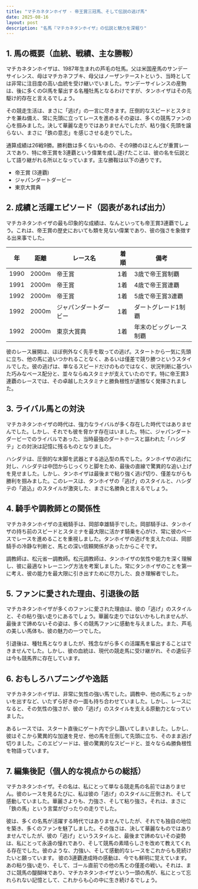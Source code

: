 ```yaml
---
title: "マチカネタンホイザ - 帝王賞三冠馬、そして伝説の逃げ馬"
date: 2025-08-16
layout: post
description: "名馬『マチカネタンホイザ』の伝説と魅力を深堀り"
---
```


## 1. 馬の概要（血統、戦績、主な勝鞍）

マチカネタンホイザは、1987年生まれの芦毛の牡馬。父は米国産馬のサンデーサイレンス、母はマチカネフブキ、母父はノーザンテーストという、当時としては非常に注目度の高い血統を受け継いでいました。サンデーサイレンスの産駒は、後に多くのGI馬を輩出する名種牡馬となるわけですが、タンホイザはその先駆け的存在と言えるでしょう。

その競走生活は、まさに「逃げ」の一言に尽きます。圧倒的なスピードとスタミナを兼ね備え、常に先頭に立ってレースを進めるその姿は、多くの競馬ファンの心を掴みました。決して華麗な走りではありませんでしたが、粘り強く先頭を譲らない、まさに「鉄の意志」を感じさせる走りでした。

通算成績は26戦9勝。勝利数は多くないものの、その9勝のほとんどが重賞レースであり、特に帝王賞を3連覇という偉業を成し遂げたことは、彼の名を伝説として語り継がれる所以となっています。主な勝鞍は以下の通りです。

* 帝王賞 (3連覇)
* ジャパンダートダービー
* 東京大賞典


## 2. 成績と活躍エピソード（図表があれば出力）

マチカネタンホイザの最も印象的な成績は、なんといっても帝王賞3連覇でしょう。これは、帝王賞の歴史においても類を見ない偉業であり、彼の強さを象徴する出来事でした。

| 年 | 距離 | レース名 | 着順 | 備考 |
|---|---|---|---|---|
| 1990 | 2000m | 帝王賞 | 1着 | 3歳で帝王賞制覇 |
| 1991 | 2000m | 帝王賞 | 1着 | 4歳で帝王賞連覇 |
| 1992 | 2000m | 帝王賞 | 1着 | 5歳で帝王賞3連覇 |
| 1992 | 2000m | ジャパンダートダービー | 1着 | ダートグレード1制覇 |
| 1992 | 2000m | 東京大賞典 | 1着 | 年末のビッグレース制覇 |


彼のレース展開は、ほぼ例外なく先手を取っての逃げ。スタートから一気に先頭に立ち、他の馬に追いつかれることなく、あるいは僅差で競り勝つというスタイルでした。彼の逃げは、単なるスピードだけのものではなく、状況判断に基づいた巧みなペース配分と、並々ならぬスタミナが支えていたのです。特に帝王賞3連覇のレースでは、その卓越したスタミナと勝負根性が遺憾なく発揮されました。


## 3. ライバル馬との対決

マチカネタンホイザの時代は、強力なライバルが多く存在した時代ではありませんでした。しかし、それでも彼を脅かす存在はいました。特に、ジャパンダートダービーでのライバルであった、当時最強のダートホースと謳われた「ハシダテ」との対決は記憶に残るものとなりました。

ハシダテは、圧倒的な末脚を武器とする追込型の馬でした。タンホイザの逃げに対し、ハシダテは中団からじっくりと脚をため、最後の直線で驚異的な追い上げを見せました。しかし、タンホイザは最後まで粘り強く逃げ切り、僅差ながらも勝利を掴みました。このレースは、タンホイザの「逃げ」のスタイルと、ハシダテの「追込」のスタイルが激突した、まさに名勝負と言えるでしょう。


## 4. 騎手や調教師との関係性

マチカネタンホイザの主戦騎手は、岡部幸雄騎手でした。岡部騎手は、タンホイザの持ち前のスピードとスタミナを最大限に活かす騎乗を心がけ、常に彼のペースでレースを進めることを重視しました。タンホイザの逃げを支えたのは、岡部騎手の冷静な判断と、馬との深い信頼関係があったからこそです。

調教師は、松元省一調教師。松元調教師は、タンホイザの気性や能力を深く理解し、彼に最適なトレーニング方法を考案しました。常にタンホイザのことを第一に考え、彼の能力を最大限に引き出すために尽力した、良き理解者でした。


## 5. ファンに愛された理由、引退後の話

マチカネタンホイザが多くのファンに愛された理由は、彼の「逃げ」のスタイルと、その粘り強い走りにあるでしょう。華麗な走りではないかもしれませんが、最後まで諦めないその姿は、多くの競馬ファンに感動を与えました。また、芦毛の美しい馬体も、彼の魅力の一つでした。

引退後は、種牡馬となりましたが、残念ながら多くの活躍馬を輩出することはできませんでした。しかし、彼の血統は、現代の競走馬に受け継がれ、その遺伝子は今も競馬界に存在しています。


## 6. おもしろハプニングや逸話

マチカネタンホイザは、非常に気性の強い馬でした。調教中、他の馬にちょっかいを出すなど、いたずら好きの一面も持ち合わせていました。しかし、レースになると、その気性の強さが、彼の「逃げ」のスタイルを支える原動力となっていました。

あるレースでは、スタート直後にゲート内で少し躓いてしまいました。しかし、彼はそこから驚異的な加速を見せ、他の馬を圧倒して先頭に立ち、そのまま逃げ切りました。このエピソードは、彼の驚異的なスピードと、並々ならぬ勝負根性を物語っています。


## 7. 編集後記（個人的な視点からの総括）

マチカネタンホイザ。その名は、私にとって単なる競走馬の名前ではありません。彼のレースを見るたびに、私は彼の「逃げ」のスタイルに圧倒され、そして感動していました。華麗さよりも、力強さ、そして粘り強さ。それは、まさに「鉄の馬」という言葉がぴったりの走りでした。

彼は、多くの名馬が活躍する時代ではありませんでしたが、それでも独自の地位を築き、多くのファンを魅了しました。その強さは、決して華麗なものではありませんでしたが、彼の「逃げ」というスタイルと、最後まで諦めないその姿勢は、私にとって永遠の憧れであり、そして競馬の素晴らしさを改めて教えてくれる存在でした。彼のような、力強い、そして感動的なレースをこれからも見続けたいと願っています。  彼の3連覇達成時の感動は、今でも鮮明に覚えています。あの粘り強い走り、そして、ゴール直前での他の馬との僅差の戦い。それは、まさに競馬の醍醐味であり、マチカネタンホイザという一頭の馬が、私にとって忘れられない記憶として、これからも心の中に生き続けるでしょう。

